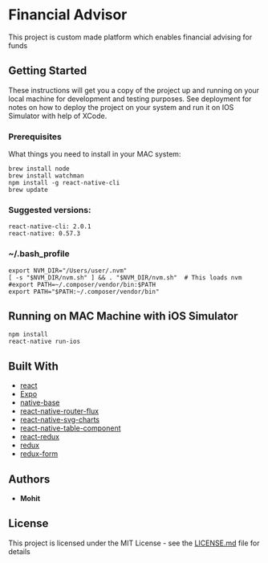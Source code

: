 # Financial Advisor 

This project is custom made platform which enables financial advising for funds

## Getting Started

These instructions will get you a copy of the project up and running on your local machine for development and testing purposes. See deployment for notes on how to deploy the project on your system and run it on IOS Simulator with help of XCode.

### Prerequisites

What things you need to install in your MAC system:

```
brew install node
brew install watchman
npm install -g react-native-cli
brew update
```

### Suggested versions:

```
react-native-cli: 2.0.1
react-native: 0.57.3
```

### ~/.bash_profile

```
export NVM_DIR="/Users/user/.nvm"
[ -s "$NVM_DIR/nvm.sh" ] && . "$NVM_DIR/nvm.sh"  # This loads nvm
#export PATH=~/.composer/vendor/bin:$PATH
export PATH="$PATH:~/.composer/vendor/bin"
```

## Running on MAC Machine with iOS Simulator

```
npm install
react-native run-ios
```

## Built With

* [react](https://www.npmjs.com/package/react)
* [Expo](https://www.npmjs.com/package/expo)
* [native-base](https://www.npmjs.com/package/native-base)
* [react-native-router-flux](https://www.npmjs.com/package/react-native-router-flux)
* [react-native-svg-charts](https://www.npmjs.com/package/react-native-svg-charts)
* [react-native-table-component](https://www.npmjs.com/package/react-native-table-component)
* [react-redux](https://www.npmjs.com/package/react-redux)
* [redux](https://www.npmjs.com/package/redux)
* [redux-form](https://www.npmjs.com/package/redux-form)

## Authors

* **Mohit**

## License

This project is licensed under the MIT License - see the [LICENSE.md](LICENSE.md) file for details